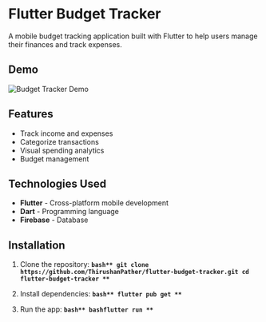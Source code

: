# Flutter Budget Tracker

A mobile budget tracking application built with Flutter to help users manage their finances and track expenses.

## Demo
![Budget Tracker Demo](financeApp.gif)

## Features
- Track income and expenses
- Categorize transactions
- Visual spending analytics
- Budget management

## Technologies Used
- **Flutter** - Cross-platform mobile development
- **Dart** - Programming language
- **Firebase** - Database

## Installation

1. Clone the repository:
**```bash**
git clone https://github.com/ThirushanPather/flutter-budget-tracker.git
cd flutter-budget-tracker
**```**

2. Install dependencies:
**```bash**
flutter pub get
**```**

3. Run the app:
**```bash**
bashflutter run
**```**
